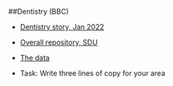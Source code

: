 ##Dentistry (BBC)

- [Dentistry story, Jan 2022](https://www.bbc.co.uk/news/uk-59874320)

- [Overall repository, SDU](https://github.com/BBC-Data-Unit/NHS_dentists)

- [The data](https://docs.google.com/spreadsheets/d/1V6B1FnZdeMZQZQ-oFhh2l_lbTnbAlBufCidPS5hBEvc/edit#gid=0)

- Task: Write three lines of copy for your area
